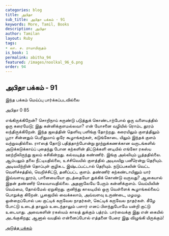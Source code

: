 ```yaml
---
categories: blog
title: அபிதா
sub_title: அபிதா பக்கம் - 91
keywords: More, Tamil, Books
description: அபிதா
author: Tamilan
layout: Ruby
tags:
- லா. ச. ராமாமிருதம்
is_book: 1
permalink: abitha_94
featured: /images/noolkal_96_6.png
order: 94
---
```

## அபிதா பக்கம் - 91

இந்த பக்கம் மெய்ப்பு பார்க்கப்படவில்லை

﻿அபிதா 0 85

எங்கிருக்கிறேன்? சொறிநாய் சுருண்டு படுத்துக் கொண்டாற்போல் ஒரு வளையத்தில் ஒரு கரைமேடு; இது கன்னிக்குளமல்லவா? என் யோசனை வழியில் ரொம்ட தூரம் லந்திருக்கிறேன். இந்த ஜலத்தின் தெளிவு பளிங்கு தோற்றது. கரையிலும் குளத்திலும் பூரா சின்னதும் பெரிதுமாய் ஒரே கூழாங்கற்கள், கடுங்கோடை யிலும் இந்தக் குளம் வற்றுவதில்லை. ராrஸத் தோடு பதித்தாற்போன்று நூற்றுக்கணக்கான வருடங்களில் அடுக்கடுக்காய்ப் புதைந்து போன கற்களின் திட்டுக்களி னடியில் எங்கோ ரகஸ்ய ஊற்றிலிருந்து ஜலம் கசிகின்றது. கல்வடித்த கண்ணிர். இங்கு அல்லியும் பூத்ததில்லை. ஆம்பலும் தலை நீட்டியதில்லை, உச்சிவெயில் குளத்தில் அடிவயிறு பனீரென்று தெரியும். அடிவயிற்றின் தொப்புள் குழிக.ட இஷ்டப்பட்டால் தெரியும். நடுப்பகலின் வெட்ட வெளிச்சத்தில், வெறிச்சிட்டு, தனிப்பட்ட குளம். தண்ணிர் கற்கண்டாயினும் யார் இவ்வளவு தூரம், பானையையோ குடத்தையோ துக்கிக் கொண்டு வருவது? ஆகையால் இதன் தண்ணிர் செலவாவதில்லை. அதனாலேயே பேரும் கன்னிக்குளம். வெய்யிலின் வெம்மை, தோல்மேல் ஏறுகிறது. குனிந்து காலடியில் ஒரு வெள்ளைக் கூழாங்கல்லைப் பொறுக்கு கிறேன். பூஜையில் வைக்கலாம், அவ்வளவு உருண்டை, மழமழ. ஒன்றைப்போல் பல குட்டிக் கருவேல நாதர்கள், கெட்டிக் கருவேல நாதர்கள். கீழே போட்டு உடைத் தாலும் உடைந்தாலும் பளார் எனப் பிளந்துபோமே யன்றி குட்டு உடையாது. அவைகளின் ரகஸ்யம் காலத் துக்கும் பத்ரம். பார்வைக்கு இது என் கையில் அடங்குகிறது; ஆனால் வயதில் என்னைப்போல் எத்தனை பேரை இது விழுங்கி யிருக்கும்!

[அடுத்த பக்கம்](abitha_95)